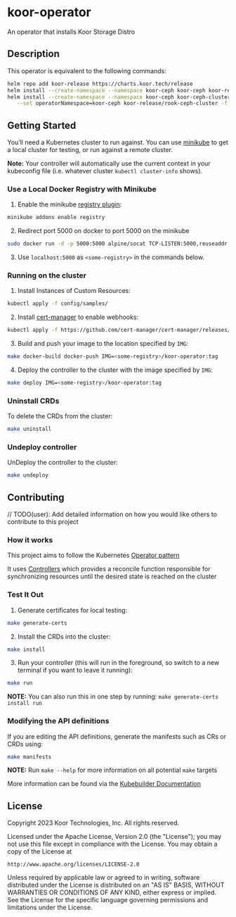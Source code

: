 # koor-operator
An operator that installs Koor Storage Distro
## Description
This operator is equivalent to the following commands:

```sh
helm repo add koor-release https://charts.koor.tech/release
helm install --create-namespace --namespace koor-ceph koor-ceph koor-release/rook-ceph -f utils/operatorValues.yaml
helm install --create-namespace --namespace koor-ceph koor-ceph-cluster \
   --set operatorNamespace=koor-ceph koor-release/rook-ceph-cluster -f values-override.yaml
```

## Getting Started
You’ll need a Kubernetes cluster to run against. You can use [minikube](https://minikube.sigs.k8s.io/docs/start/) to get a local cluster for testing, or run against a remote cluster.

**Note:** Your controller will automatically use the current context in your kubeconfig file (i.e. whatever cluster `kubectl cluster-info` shows).

### Use a Local Docker Registry with Minikube
1. Enable the minikube [registry plugin](https://minikube.sigs.k8s.io/docs/handbook/registry/#docker-on-macos):

```sh
minikube addons enable registry
```

2. Redirect port 5000 on docker to port 5000 on the minikube

```sh
sudo docker run -d -p 5000:5000 alpine/socat TCP-LISTEN:5000,reuseaddr,fork TCP:$(minikube ip):5000
```

3. Use `localhost:5000` as `<some-registry>` in the commands below.

### Running on the cluster
1. Install Instances of Custom Resources:

```sh
kubectl apply -f config/samples/
```

2. Install [cert-manager](https://cert-manager.io/docs/installation/) to enable webhooks:

```sh
kubectl apply -f https://github.com/cert-manager/cert-manager/releases/download/v1.10.1/cert-manager.yaml
```

3. Build and push your image to the location specified by `IMG`:

```sh
make docker-build docker-push IMG=<some-registry>/koor-operator:tag
```

4. Deploy the controller to the cluster with the image specified by `IMG`:

```sh
make deploy IMG=<some-registry>/koor-operator:tag
```

### Uninstall CRDs
To delete the CRDs from the cluster:

```sh
make uninstall
```

### Undeploy controller
UnDeploy the controller to the cluster:

```sh
make undeploy
```

## Contributing
// TODO(user): Add detailed information on how you would like others to contribute to this project

### How it works
This project aims to follow the Kubernetes [Operator pattern](https://kubernetes.io/docs/concepts/extend-kubernetes/operator/)

It uses [Controllers](https://kubernetes.io/docs/concepts/architecture/controller/)
which provides a reconcile function responsible for synchronizing resources until the desired state is reached on the cluster

### Test It Out
1. Generate certificates for local testing:

```sh
make generate-certs
```

2. Install the CRDs into the cluster:

```sh
make install
```

3. Run your controller (this will run in the foreground, so switch to a new terminal if you want to leave it running):

```sh
make run
```

**NOTE:** You can also run this in one step by running: `make generate-certs install run`

### Modifying the API definitions
If you are editing the API definitions, generate the manifests such as CRs or CRDs using:

```sh
make manifests
```

**NOTE:** Run `make --help` for more information on all potential `make` targets

More information can be found via the [Kubebuilder Documentation](https://book.kubebuilder.io/introduction.html)

## License

Copyright 2023 Koor Technologies, Inc. All rights reserved.

Licensed under the Apache License, Version 2.0 (the "License");
you may not use this file except in compliance with the License.
You may obtain a copy of the License at

    http://www.apache.org/licenses/LICENSE-2.0

Unless required by applicable law or agreed to in writing, software
distributed under the License is distributed on an "AS IS" BASIS,
WITHOUT WARRANTIES OR CONDITIONS OF ANY KIND, either express or implied.
See the License for the specific language governing permissions and
limitations under the License.

